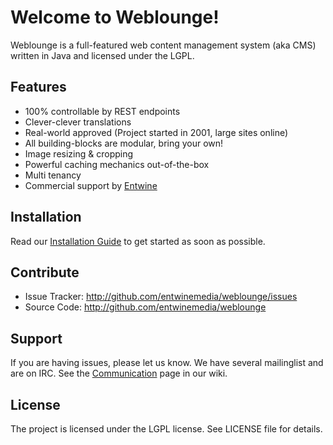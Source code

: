 # Welcome to Weblounge!

Weblounge is a full-featured web content management system (aka CMS) written in Java and licensed under the LGPL.

## Features

* 100% controllable by REST endpoints
* Clever-clever translations
* Real-world approved (Project started in 2001, large sites online)
* All building-blocks are modular, bring your own!
* Image resizing & cropping
* Powerful caching mechanics out-of-the-box
* Multi tenancy
* Commercial support by [Entwine](http://entwinemedia.com)

## Installation

Read our [Installation Guide](https://github.com/entwinemedia/weblounge/wiki/Installation%20Guide) to get started as soon as possible.

## Contribute

* Issue Tracker: http://github.com/entwinemedia/weblounge/issues
* Source Code: http://github.com/entwinemedia/weblounge

## Support

If you are having issues, please let us know. We have several mailinglist and are on IRC. See the [Communication](https://github.com/entwinemedia/weblounge/wiki/Communication) page in our wiki.

## License

The project is licensed under the LGPL license. See LICENSE file for details.